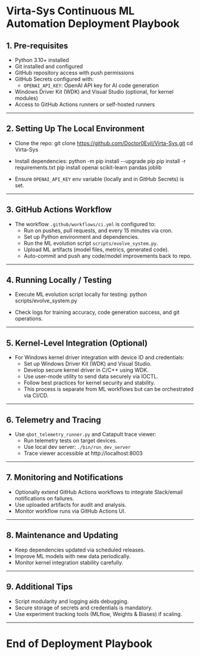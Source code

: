 # Virta-Sys Continuous ML Automation Deployment Playbook

## 1. Pre-requisites

- Python 3.10+ installed
- Git installed and configured
- GitHub repository access with push permissions
- GitHub Secrets configured with:
  - `OPENAI_API_KEY`: OpenAI API key for AI code generation
- Windows Driver Kit (WDK) and Visual Studio (optional, for kernel modules)
- Access to GitHub Actions runners or self-hosted runners

---

## 2. Setting Up The Local Environment

- Clone the repo:
  git clone https://github.com/Doctor0Evil/Virta-Sys.git
  cd Virta-Sys

- Install dependencies:
  python -m pip install --upgrade pip
  pip install -r requirements.txt
  pip install openai scikit-learn pandas joblib

- Ensure `OPENAI_API_KEY` env variable (locally and in GitHub Secrets) is set.

---

## 3. GitHub Actions Workflow

- The workflow `.github/workflows/ci.yml` is configured to:
  - Run on pushes, pull requests, and every 15 minutes via cron.
  - Set up Python environment and dependencies.
  - Run the ML evolution script `scripts/evolve_system.py`.
  - Upload ML artifacts (model files, metrics, generated code).
  - Auto-commit and push any code/model improvements back to repo.

---

## 4. Running Locally / Testing

- Execute ML evolution script locally for testing:
  python scripts/evolve_system.py

- Check logs for training accuracy, code generation success, and git operations.

---

## 5. Kernel-Level Integration (Optional)

- For Windows kernel driver integration with device ID and credentials:
  - Set up Windows Driver Kit (WDK) and Visual Studio.
  - Develop secure kernel driver in C/C++ using WDK.
  - Use user-mode utility to send data securely via IOCTL.
  - Follow best practices for kernel security and stability.
  - This process is separate from ML workflows but can be orchestrated via CI/CD.

---

## 6. Telemetry and Tracing

- Use `qbot_telemetry_runner.py` and Catapult trace viewer:
  - Run telemetry tests on target devices.
  - Use local dev server: `./bin/run_dev_server`
  - Trace viewer accessible at http://localhost:8003

---

## 7. Monitoring and Notifications

- Optionally extend GitHub Actions workflows to integrate Slack/email notifications on failures.
- Use uploaded artifacts for audit and analysis.
- Monitor workflow runs via GitHub Actions UI.

---

## 8. Maintenance and Updating

- Keep dependencies updated via scheduled releases.
- Improve ML models with new data periodically.
- Monitor kernel integration stability carefully.

---

## 9. Additional Tips

- Script modularity and logging aids debugging.
- Secure storage of secrets and credentials is mandatory.
- Use experiment tracking tools (MLflow, Weights & Biases) if scaling.

---

# End of Deployment Playbook
